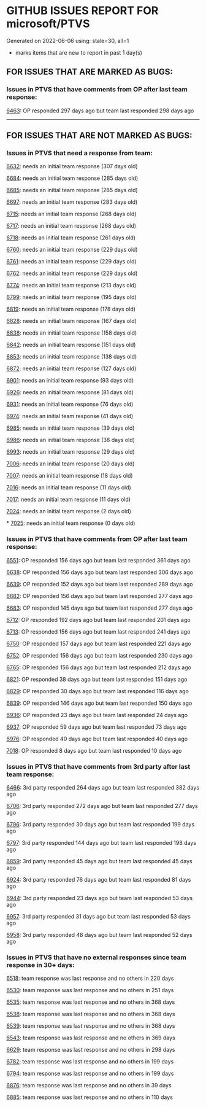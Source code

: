 
# GITHUB ISSUES REPORT FOR microsoft/PTVS


Generated on 2022-06-06 using: stale=30, all=1


* marks items that are new to report in past 1 day(s)


## FOR ISSUES THAT ARE MARKED AS BUGS:


### Issues in PTVS that have comments from OP after last team response:


  [6463](https://github.com/microsoft/PTVS/issues/6463 "Debugger is not attached after several hangs in internal python module"): OP responded 297 days ago but team last responded 298 days ago

---

## FOR ISSUES THAT ARE NOT MARKED AS BUGS:


### Issues in PTVS that need a response from team:


  [6632](https://github.com/microsoft/PTVS/issues/6632 "Publish Now in project properties should auto save first"): needs an initial team response (307 days old)

  [6684](https://github.com/microsoft/PTVS/issues/6684 "VS will restart with System.AccessViolationException."): needs an initial team response (285 days old)

  [6685](https://github.com/microsoft/PTVS/issues/6685 "Failed to Run Tests and Debug Test from Solution Explorer window."): needs an initial team response (285 days old)

  [6697](https://github.com/microsoft/PTVS/issues/6697 "After adding the file as a link first, the file will not be added to the project."): needs an initial team response (283 days old)

  [6715](https://github.com/microsoft/PTVS/issues/6715 "An error message &quot;This project &quot;PythonApplication3&quot; has a reference to a missing Conda environment &quot;env3&quot;&quot; always pops up when restart the VS."): needs an initial team response (268 days old)

  [6717](https://github.com/microsoft/PTVS/issues/6717 "Missing package check doesn't understand flask requirements"): needs an initial team response (268 days old)

  [6718](https://github.com/microsoft/PTVS/issues/6718 "Set as current option should be checked and disabled when project uses default"): needs an initial team response (261 days old)

  [6760](https://github.com/microsoft/PTVS/issues/6760 "Evaluates all the expressions in interactive windows ignore the Completion Mode setting."): needs an initial team response (229 days old)

  [6761](https://github.com/microsoft/PTVS/issues/6761 "It can not auto-detect but let you customize all parameters when add custom environment which install from Microsoft Store."): needs an initial team response (229 days old)

  [6762](https://github.com/microsoft/PTVS/issues/6762 "Unchecked &quot;Parameter information&quot; still has signature help."): needs an initial team response (229 days old)

  [6774](https://github.com/microsoft/PTVS/issues/6774 "The Python installed from Microsoft Store couldn't view installed packages when first use the environment."): needs an initial team response (213 days old)

  [6799](https://github.com/microsoft/PTVS/issues/6799 "Python configuration hard coded into MSBuild config for CPython extension projects "): needs an initial team response (195 days old)

  [6819](https://github.com/microsoft/PTVS/issues/6819 "Unexpected error when adding python environment"): needs an initial team response (178 days old)

  [6828](https://github.com/microsoft/PTVS/issues/6828 "The &quot;Add new item&quot; windows jumped out again after add new item in Django project."): needs an initial team response (167 days old)

  [6838](https://github.com/microsoft/PTVS/issues/6838 "Unable to Create DjangoWebProject after following Configuration Read Me for setting up SuperUser: devenv.exe project issue tracker says:>"): needs an initial team response (158 days old)

  [6842](https://github.com/microsoft/PTVS/issues/6842 "Django functions in context menu can only be used once"): needs an initial team response (151 days old)

  [6853](https://github.com/microsoft/PTVS/issues/6853 "Unable to install suggested module when using IPython interactive mode."): needs an initial team response (138 days old)

  [6872](https://github.com/microsoft/PTVS/issues/6872 "Cannot use Cookiecutter to load template."): needs an initial team response (127 days old)

  [6901](https://github.com/microsoft/PTVS/issues/6901 "Live Share: A warning appears when joining a shared window via VS."): needs an initial team response (93 days old)

  [6926](https://github.com/microsoft/PTVS/issues/6926 "No Longer Able to Set Python Editor for different file extensions in VS2022"): needs an initial team response (81 days old)

  [6931](https://github.com/microsoft/PTVS/issues/6931 "(from visualstudio-docs repo) &quot;Call the DLL from Python&quot; example not working"): needs an initial team response (76 days old)

  [6974](https://github.com/microsoft/PTVS/issues/6974 "No IntelliSense when import folder under the workspace."): needs an initial team response (41 days old)

  [6985](https://github.com/microsoft/PTVS/issues/6985 "Missing options in editing Fonts and colors"): needs an initial team response (39 days old)

  [6986](https://github.com/microsoft/PTVS/issues/6986 "Embedded Python 3.10 interpreters not detected by debugger"): needs an initial team response (38 days old)

  [6993](https://github.com/microsoft/PTVS/issues/6993 "Unexpected error pops up in the console when attach a running python.exe"): needs an initial team response (29 days old)

  [7006](https://github.com/microsoft/PTVS/issues/7006 "Live Share: The 'TerminalWindowPackage' package did not load correctly. "): needs an initial team response (20 days old)

  [7007](https://github.com/microsoft/PTVS/issues/7007 "Project structure is not displayed in SE windows under non-administrators."): needs an initial team response (18 days old)

  [7016](https://github.com/microsoft/PTVS/issues/7016 "Collapse to definitions is broken in VS 2022"): needs an initial team response (11 days old)

  [7017](https://github.com/microsoft/PTVS/issues/7017 "Intellisense forgets imports during editing"): needs an initial team response (11 days old)

  [7024](https://github.com/microsoft/PTVS/issues/7024 "Python f-strings need syntax highlighting for expressions inside curly braces"): needs an initial team response (2 days old)

\* [7025](https://github.com/microsoft/PTVS/issues/7025 "Could you please put CommandLineArguments into user-specific configuration file."): needs an initial team response (0 days old)

### Issues in PTVS that have comments from OP after last team response:


  [6551](https://github.com/microsoft/PTVS/issues/6551 "Navigation bar is not working"): OP responded 156 days ago but team last responded 361 days ago

  [6638](https://github.com/microsoft/PTVS/issues/6638 "Refactor rename incorrect when the referenced method is defined in another project. "): OP responded 156 days ago but team last responded 306 days ago

  [6639](https://github.com/microsoft/PTVS/issues/6639 " IntelliSense does not work when changed SearchPath in PythonSettings.json file in open folder."): OP responded 152 days ago but team last responded 289 days ago

  [6682](https://github.com/microsoft/PTVS/issues/6682 "Cannot use IPython interactive mode on python3.9"): OP responded 156 days ago but team last responded 277 days ago

  [6683](https://github.com/microsoft/PTVS/issues/6683 "After deleting and re-creating, conda env will not appear in the list."): OP responded 145 days ago but team last responded 277 days ago

  [6712](https://github.com/microsoft/PTVS/issues/6712 "The option &quot;Python/Native Debugging&quot; is missing."): OP responded 192 days ago but team last responded 201 days ago

  [6713](https://github.com/microsoft/PTVS/issues/6713 "reportMissingModuleSource: Even if the module is successfully installed, a warning will still be displayed in the output."): OP responded 156 days ago but team last responded 241 days ago

  [6750](https://github.com/microsoft/PTVS/issues/6750 "An error pops up when run &quot;Django Check, Django Migrate, Django Create Superuser...&quot;. "): OP responded 157 days ago but team last responded 221 days ago

  [6752](https://github.com/microsoft/PTVS/issues/6752 "An error message &quot;Invalid path mode '\' in: No newline at end of file&quot; pops up when for formatting document."): OP responded 156 days ago but team last responded 230 days ago

  [6765](https://github.com/microsoft/PTVS/issues/6765 "Live Share: Cannot enter the sharing window through the browser, and a warning appears when opened through VS."): OP responded 156 days ago but team last responded 212 days ago

  [6821](https://github.com/microsoft/PTVS/issues/6821 "The new Python debugger in version 2022 won't stop with Flask routes"): OP responded 38 days ago but team last responded 151 days ago

  [6829](https://github.com/microsoft/PTVS/issues/6829 "IntelliSense which is modified manually does not work after restart the VS."): OP responded 30 days ago but team last responded 116 days ago

  [6839](https://github.com/microsoft/PTVS/issues/6839 "The type information displayed wrong for sys.exc_info with the latest typeshed"): OP responded 146 days ago but team last responded 150 days ago

  [6936](https://github.com/microsoft/PTVS/issues/6936 "Skip tests after clicking “Analyze Code Coverage”."): OP responded 23 days ago but team last responded 24 days ago

  [6937](https://github.com/microsoft/PTVS/issues/6937 "An error &quot;Cannot access a disposed object...&quot; pops up when save Python Project File."): OP responded 59 days ago but team last responded 73 days ago

  [6976](https://github.com/microsoft/PTVS/issues/6976 "An error pops up after clicking Add environment."): OP responded 40 days ago but team last responded 40 days ago

  [7018](https://github.com/microsoft/PTVS/issues/7018 "Pylense can't import application in VisualStudio"): OP responded 8 days ago but team last responded 10 days ago

### Issues in PTVS that have comments from 3rd party after last team response:


  [6466](https://github.com/microsoft/PTVS/issues/6466 " IronPython WPF Application project is missing on build 15.9.35 and 16.4.21."): 3rd party responded 264 days ago but team last responded 382 days ago

  [6706](https://github.com/microsoft/PTVS/issues/6706 "Need python fstring support. It's not rendering correctly"): 3rd party responded 272 days ago but team last responded 277 days ago

  [6796](https://github.com/microsoft/PTVS/issues/6796 "Breakpoints in tests can't be hit"): 3rd party responded 30 days ago but team last responded 199 days ago

  [6797](https://github.com/microsoft/PTVS/issues/6797 "VS2022 no longer allows mapping file extensions to the Python editor"): 3rd party responded 144 days ago but team last responded 198 days ago

  [6859](https://github.com/microsoft/PTVS/issues/6859 "VS 2022 with a python project starts Node.exe using one CPU core"): 3rd party responded 45 days ago but team last responded 45 days ago

  [6924](https://github.com/microsoft/PTVS/issues/6924 "can not debug both python and C code"): 3rd party responded 76 days ago but team last responded 81 days ago

  [6944](https://github.com/microsoft/PTVS/issues/6944 "Visual Studio 2022 crashes when i try to open &quot;manage python packages&quot;"): 3rd party responded 23 days ago but team last responded 53 days ago

  [6957](https://github.com/microsoft/PTVS/issues/6957 "When I try to use Environment Menu python for both 2022 and 2019, visual studio crashes"): 3rd party responded 31 days ago but team last responded 53 days ago

  [6958](https://github.com/microsoft/PTVS/issues/6958 "No IntelliSense when import module under the solution."): 3rd party responded 48 days ago but team last responded 52 days ago

### Issues in PTVS that have no external responses since team response in 30+ days:


  [6518](https://github.com/microsoft/PTVS/issues/6518 "Variables in the Autos window/Locals view are missing with attach"): team response was last response and no others in 220 days

  [6530](https://github.com/microsoft/PTVS/issues/6530 "Some functions are missing in Dev17."): team response was last response and no others in 251 days

  [6535](https://github.com/microsoft/PTVS/issues/6535 "There is no warning message before running the project even though the project contains error."): team response was last response and no others in 368 days

  [6538](https://github.com/microsoft/PTVS/issues/6538 "No static analysis suggestions in Interactive window."): team response was last response and no others in 368 days

  [6539](https://github.com/microsoft/PTVS/issues/6539 "Module changes in interactive window are not working"): team response was last response and no others in 368 days

  [6543](https://github.com/microsoft/PTVS/issues/6543 "No variables in Auto window when debug."): team response was last response and no others in 369 days

  [6629](https://github.com/microsoft/PTVS/issues/6629 "Django completions in html file does not work."): team response was last response and no others in 298 days

  [6782](https://github.com/microsoft/PTVS/issues/6782 "Syntax Highlighting for 'in', 'not in', and 'is' appears to be missing"): team response was last response and no others in 199 days

  [6794](https://github.com/microsoft/PTVS/issues/6794 "Live Share: The error &quot;'intelliCodeCppPackage' package did not load correctly&quot; pops up when join live share Session."): team response was last response and no others in 199 days

  [6876](https://github.com/microsoft/PTVS/issues/6876 "Extract method only works on one line and rename doesn't work at all"): team response was last response and no others in 39 days

  [6885](https://github.com/microsoft/PTVS/issues/6885 "Visual Studio 2022 intellisense autocomplete erroneous deletions"): team response was last response and no others in 110 days
